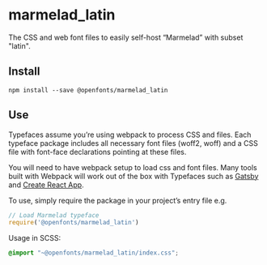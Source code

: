 
# marmelad_latin

The CSS and web font files to easily self-host “Marmelad” with subset "latin".

## Install

`npm install --save @openfonts/marmelad_latin`

## Use

Typefaces assume you’re using webpack to process CSS and files. Each typeface
package includes all necessary font files (woff2, woff) and a CSS file with
font-face declarations pointing at these files.

You will need to have webpack setup to load css and font files. Many tools built
with Webpack will work out of the box with Typefaces such as [Gatsby](https://github.com/gatsbyjs/gatsby)
and [Create React App](https://github.com/facebookincubator/create-react-app).

To use, simply require the package in your project’s entry file e.g.

```javascript
// Load Marmelad typeface
require('@openfonts/marmelad_latin')
```

Usage in SCSS:
```scss
@import "~@openfonts/marmelad_latin/index.css";
```
